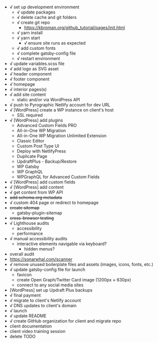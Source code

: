 - √ set up development environment
  - √ update packages
  - √ delete cache and git folders
  - √ create git repo
    - https://kbroman.org/github_tutorial/pages/init.html
  - √ yarn install
  - √ yarn start
    - √ ensure site runs as expected
  - √ add custom fonts
  - √ complete gatsby-config file
  - √ restart environment
- √ update variables.scss file
- √ add logo as SVG asset
- √ header component
- √ footer component
- √ homepage
- √ interior pages(s)
- √ add site content
  - static and/or via WordPress API
- √ push to Pyrographic Netlify account for dev URL
- √ [WordPress] create a WP instance on client's host
  - SSL required
- √ [WordPress] add plugins
  - Advanced Custom Fields PRO
  - All-in-One WP Migration
  - All-in-One WP Migration Unlimited Extension
  - Classic Editor
  - Custom Post Type UI
  - Deploy with NetlifyPress
  - Duplicate Page
  - UpdraftPlus - Backup/Restore
  - WP Gatsby
  - WP GraphQL
  - WPGraphQL for Advanced Custom Fields
- √ [WordPress] add custom fields
- √ [WordPress] add content
- √ get content from WP API
- ~~add schema.org metadata~~
- √ custom 404 page or redirect to homepage
- ~~create sitemap~~
  - gatsby-plugin-sitemap
- ~~cross-browser testing~~
- √ Lighthouse audits
  - accessibility
  - performance
- √ manual accessibility audits
  - interactive elements navigable via keyboard?
    - hidden menus?
- overall audit
- https://sonarwhal.com/scanner
- √ remove unused boilerplate files and assets (images, icons, fonts, etc.)
- √ update gatsby-config file for launch
  - favicon
  - create Open Graph/Twitter Card image (1200px × 630px)
  - connect to any social media sites
- [WordPress] set up Updraft Plus backups
- √ final payment
- √ migrate to client's Netlify account
- √ DNS updates to client's domain
- √ launch
- √ update README
- √ create GitHub organization for client and migrate repo
- client documentation
- client video training session
- delete TODO
